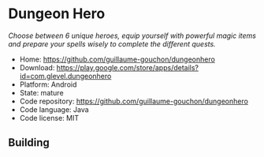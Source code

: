 # Dungeon Hero

_Choose between 6 unique heroes, equip yourself with powerful magic items and prepare your spells wisely to complete the different quests._

- Home: https://github.com/guillaume-gouchon/dungeonhero
- Download: https://play.google.com/store/apps/details?id=com.glevel.dungeonhero
- Platform: Android
- State: mature
- Code repository: https://github.com/guillaume-gouchon/dungeonhero
- Code language: Java
- Code license: MIT

## Building


